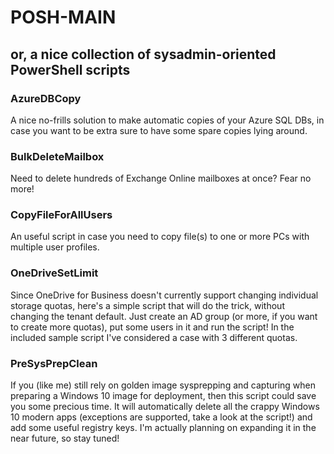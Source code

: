 # POSH-MAIN
## or, a nice collection of sysadmin-oriented PowerShell scripts

### AzureDBCopy
A nice no-frills solution to make automatic copies of your Azure SQL DBs, in case you want to be extra sure to have some spare copies lying around.

### BulkDeleteMailbox

Need to delete hundreds of Exchange Online mailboxes at once? Fear no more!

### CopyFileForAllUsers

An useful script in case you need to copy file(s) to one or more PCs with multiple user profiles.

### OneDriveSetLimit

Since OneDrive for Business doesn't currently support changing individual storage quotas, here's a simple script that will do the trick, without changing the tenant default. Just create an AD group (or more, if you want to create more quotas), put some users in it and run the script! In the included sample script I've considered a case with 3 different quotas.

### PreSysPrepClean

If you (like me) still rely on golden image sysprepping and capturing when preparing a Windows 10 image for deployment, then this script could save you some precious time. It will automatically delete all the crappy Windows 10 modern apps (exceptions are supported, take a look at the script!) and add some useful registry keys. I'm actually planning on expanding it in the near future, so stay tuned!